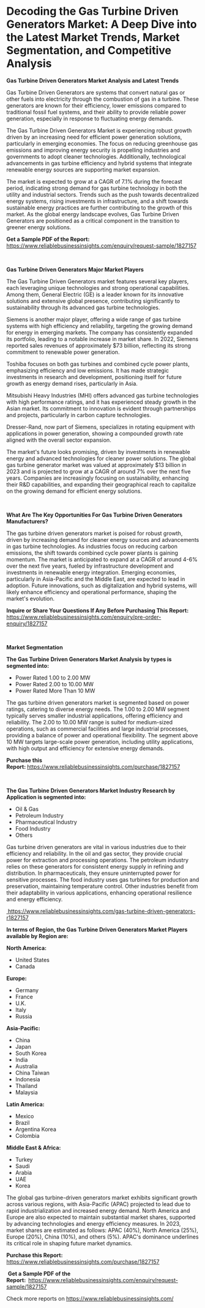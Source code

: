 <p><h1>Decoding the Gas Turbine Driven Generators Market: A Deep Dive into the Latest Market Trends, Market Segmentation, and Competitive Analysis</h1></p><p><strong>Gas Turbine Driven Generators Market Analysis and Latest Trends</strong></p>
<p><p>Gas Turbine Driven Generators are systems that convert natural gas or other fuels into electricity through the combustion of gas in a turbine. These generators are known for their efficiency, lower emissions compared to traditional fossil fuel systems, and their ability to provide reliable power generation, especially in response to fluctuating energy demands.</p><p>The Gas Turbine Driven Generators Market is experiencing robust growth driven by an increasing need for efficient power generation solutions, particularly in emerging economies. The focus on reducing greenhouse gas emissions and improving energy security is propelling industries and governments to adopt cleaner technologies. Additionally, technological advancements in gas turbine efficiency and hybrid systems that integrate renewable energy sources are supporting market expansion.</p><p>The market is expected to grow at a CAGR of 7.1% during the forecast period, indicating strong demand for gas turbine technology in both the utility and industrial sectors. Trends such as the push towards decentralized energy systems, rising investments in infrastructure, and a shift towards sustainable energy practices are further contributing to the growth of this market. As the global energy landscape evolves, Gas Turbine Driven Generators are positioned as a critical component in the transition to greener energy solutions.</p></p>
<p><strong>Get a Sample PDF of the Report:&nbsp;</strong> <a href="https://www.reliablebusinessinsights.com/enquiry/request-sample/1827157?utm_campaign=3109&utm_medium=2&utm_source=Github&utm_content=ia&utm_term=11042025&utm_id=gas-turbine-driven-generators">https://www.reliablebusinessinsights.com/enquiry/request-sample/1827157</a></p>
<p>&nbsp;</p>
<p><strong>Gas Turbine Driven Generators Major Market Players</strong></p>
<p><p>The Gas Turbine Driven Generators market features several key players, each leveraging unique technologies and strong operational capabilities. Among them, General Electric (GE) is a leader known for its innovative solutions and extensive global presence, contributing significantly to sustainability through its advanced gas turbine technologies.</p><p>Siemens is another major player, offering a wide range of gas turbine systems with high efficiency and reliability, targeting the growing demand for energy in emerging markets. The company has consistently expanded its portfolio, leading to a notable increase in market share. In 2022, Siemens reported sales revenues of approximately $73 billion, reflecting its strong commitment to renewable power generation.</p><p>Toshiba focuses on both gas turbines and combined cycle power plants, emphasizing efficiency and low emissions. It has made strategic investments in research and development, positioning itself for future growth as energy demand rises, particularly in Asia.</p><p>Mitsubishi Heavy Industries (MHI) offers advanced gas turbine technologies with high performance ratings, and it has experienced steady growth in the Asian market. Its commitment to innovation is evident through partnerships and projects, particularly in carbon capture technologies.</p><p>Dresser-Rand, now part of Siemens, specializes in rotating equipment with applications in power generation, showing a compounded growth rate aligned with the overall sector expansion.</p><p>The market's future looks promising, driven by investments in renewable energy and advanced technologies for cleaner power solutions. The global gas turbine generator market was valued at approximately $13 billion in 2023 and is projected to grow at a CAGR of around 7% over the next five years. Companies are increasingly focusing on sustainability, enhancing their R&D capabilities, and expanding their geographical reach to capitalize on the growing demand for efficient energy solutions.</p></p>
<p>&nbsp;</p>
<p><strong>What Are The Key Opportunities For Gas Turbine Driven Generators Manufacturers?</strong></p>
<p><p>The gas turbine driven generators market is poised for robust growth, driven by increasing demand for cleaner energy sources and advancements in gas turbine technologies. As industries focus on reducing carbon emissions, the shift towards combined cycle power plants is gaining momentum. The market is anticipated to expand at a CAGR of around 4-6% over the next five years, fueled by infrastructure development and investments in renewable energy integration. Emerging economies, particularly in Asia-Pacific and the Middle East, are expected to lead in adoption. Future innovations, such as digitalization and hybrid systems, will likely enhance efficiency and operational performance, shaping the market's evolution.</p></p>
<p><strong>Inquire or Share Your Questions If Any Before Purchasing This Report:</strong> <a href="https://www.reliablebusinessinsights.com/enquiry/pre-order-enquiry/1827157?utm_campaign=3109&utm_medium=2&utm_source=Github&utm_content=ia&utm_term=11042025&utm_id=gas-turbine-driven-generators">https://www.reliablebusinessinsights.com/enquiry/pre-order-enquiry/1827157</a></p>
<p>&nbsp;</p>
<p><strong>Market Segmentation</strong></p>
<p><strong>The Gas Turbine Driven Generators Market Analysis by types is segmented into:</strong></p>
<p><ul><li>Power Rated 1.00 to 2.00 MW</li><li>Power Rated 2.00 to 10.00 MW</li><li>Power Rated More Than 10 MW</li></ul></p>
<p><p>The gas turbine driven generators market is segmented based on power ratings, catering to diverse energy needs. The 1.00 to 2.00 MW segment typically serves smaller industrial applications, offering efficiency and reliability. The 2.00 to 10.00 MW range is suited for medium-sized operations, such as commercial facilities and large industrial processes, providing a balance of power and operational flexibility. The segment above 10 MW targets large-scale power generation, including utility applications, with high output and efficiency for extensive energy demands.</p></p>
<p><strong>Purchase this Report:&nbsp;</strong><a href="https://www.reliablebusinessinsights.com/purchase/1827157?utm_campaign=3109&utm_medium=2&utm_source=Github&utm_content=ia&utm_term=11042025&utm_id=gas-turbine-driven-generators">https://www.reliablebusinessinsights.com/purchase/1827157</a></p>
<p>&nbsp;</p>
<p><strong>The Gas Turbine Driven Generators Market Industry Research by Application is segmented into:</strong></p>
<p><ul><li>Oil & Gas</li><li>Petroleum Industry</li><li>Pharmaceutical Industry</li><li>Food Industry</li><li>Others</li></ul></p>
<p><p>Gas turbine driven generators are vital in various industries due to their efficiency and reliability. In the oil and gas sector, they provide crucial power for extraction and processing operations. The petroleum industry relies on these generators for consistent energy supply in refining and distribution. In pharmaceuticals, they ensure uninterrupted power for sensitive processes. The food industry uses gas turbines for production and preservation, maintaining temperature control. Other industries benefit from their adaptability in various applications, enhancing operational resilience and energy efficiency.</p></p>
<p><a href="https://www.reliablebusinessinsights.com/gas-turbine-driven-generators-r1827157?utm_campaign=3109&utm_medium=2&utm_source=Github&utm_content=ia&utm_term=11042025&utm_id=gas-turbine-driven-generators">&nbsp;https://www.reliablebusinessinsights.com/gas-turbine-driven-generators-r1827157</a></p>
<p><strong>In terms of Region, the Gas Turbine Driven Generators Market Players available by Region are:</strong></p>
<p>
    <p> <strong> North America: </strong>
        <ul>
            <li>United States</li>
            <li>Canada</li>
        </ul>
        </p> 
    <p> <strong> Europe: </strong>
        <ul>
            <li>Germany</li>
            <li>France</li>
            <li>U.K.</li>
            <li>Italy</li>
            <li>Russia</li>
        </ul>
        </p> 
    <p> <strong> Asia-Pacific: </strong>
        <ul>
            <li>China</li>
            <li>Japan</li>
            <li>South Korea</li>
            <li>India</li>
            <li>Australia</li>
            <li>China Taiwan</li>
            <li>Indonesia</li>
            <li>Thailand</li>
            <li>Malaysia</li>
        </ul>
        </p> 
    <p> <strong> Latin America: </strong>
        <ul>
            <li>Mexico</li>
            <li>Brazil</li>
            <li>Argentina Korea</li>
            <li>Colombia</li>
        </ul>
        </p> 
    <p> <strong> Middle East & Africa: </strong>
        <ul>
            <li>Turkey</li>
            <li>Saudi</li>
            <li>Arabia</li>
            <li>UAE</li>
            <li>Korea</li>
        </ul>
    </p>
    </p>
<p><p>The global gas turbine-driven generators market exhibits significant growth across various regions, with Asia-Pacific (APAC) projected to lead due to rapid industrialization and increased energy demand. North America and Europe are also expected to maintain substantial market shares, supported by advancing technologies and energy efficiency measures. In 2023, market shares are estimated as follows: APAC (40%), North America (25%), Europe (20%), China (10%), and others (5%). APAC's dominance underlines its critical role in shaping future market dynamics.</p></p>
<p><strong>Purchase this Report: </strong><a href="https://www.reliablebusinessinsights.com/purchase/1827157?utm_campaign=3109&utm_medium=2&utm_source=Github&utm_content=ia&utm_term=11042025&utm_id=gas-turbine-driven-generators">https://www.reliablebusinessinsights.com/purchase/1827157</a></p>
<p>&nbsp;<strong>Get a Sample PDF of the Report:&nbsp;&nbsp;</strong><a href="https://www.reliablebusinessinsights.com/enquiry/request-sample/1827157?utm_campaign=3109&utm_medium=2&utm_source=Github&utm_content=ia&utm_term=11042025&utm_id=gas-turbine-driven-generators">https://www.reliablebusinessinsights.com/enquiry/request-sample/1827157</a></p>
<p><strong></strong></p>
<p>Check more reports on <a href="https://www.reliablebusinessinsights.com/?utm_campaign=3109&utm_medium=2&utm_source=Github&utm_content=ia&utm_term=11042025&utm_id=gas-turbine-driven-generators">https://www.reliablebusinessinsights.com/</a></p>